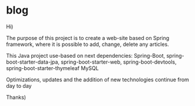 # blog
Hi)

The purpose of this project is to create a web-site based on Spring framework, where it is possible to add, change, delete any articles.

This Java project use-based on next dependencies:
  Spring-Boot,
    spring-boot-starter-data-jpa,
    spring-boot-starter-web,
    spring-boot-devtools,
    spring-boot-starter-thymeleaf
  MySQL

Optimizations, updates and the addition of new technologies continue from day to day

Thanks)

